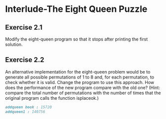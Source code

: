 # Interlude-The Eight Queen Puzzle #

## Exercise 2.1 ##

Modify the eight-queen program so that it stops after printing the first solution.

## Exercise 2.2 ##

An alternative implementation for the eight-queen problem would be to generate all possible permutations of 1 to 8 and, for each permutation, to check whether it is valid. Change the program to use this approach. How does the performance of the new program compare with the old one? (Hint: compare the total number of permutations with the number of times that the original program calls the function isplaceok.)

```markdown
addqueen book : 15720
addqueen1 : 140756
```
